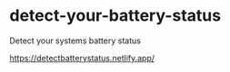 # detect-your-battery-status
Detect your systems battery status 

https://detectbatterystatus.netlify.app/
